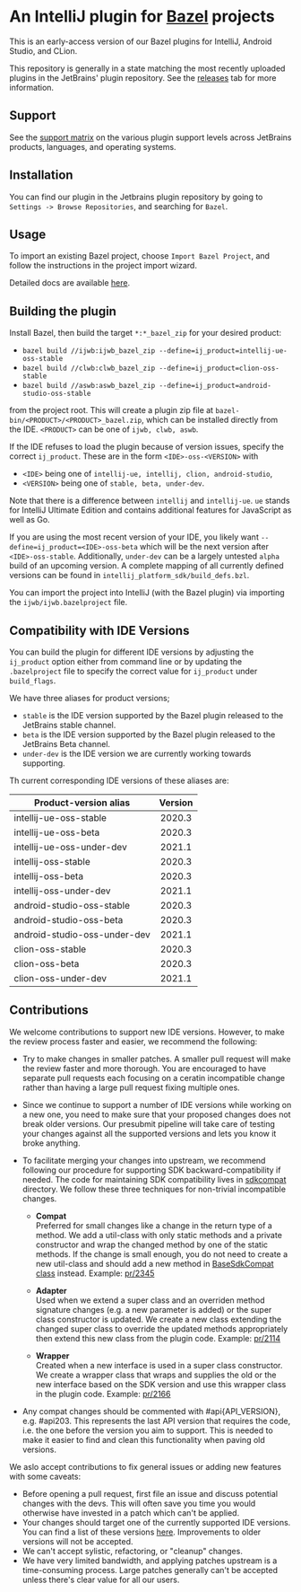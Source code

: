 # An IntelliJ plugin for [Bazel](http://bazel.build) projects

This is an early-access version of our Bazel plugins for IntelliJ,
Android Studio, and CLion.

This repository is generally in a state matching the most recently uploaded 
plugins in the JetBrains' plugin repository. See the 
[releases](https://github.com/bazelbuild/intellij/releases) tab for more
information.

## Support

See the [support matrix](https://ij.bazel.build/docs/bazel-support.html)
on the various plugin support levels across JetBrains products, languages,
and operating systems.

## Installation

You can find our plugin in the Jetbrains plugin repository by going to
`Settings -> Browse Repositories`, and searching for `Bazel`.

## Usage

To import an existing Bazel project, choose `Import Bazel Project`,
and follow the instructions in the project import wizard.

Detailed docs are available [here](http://ij.bazel.build).


## Building the plugin

Install Bazel, then build the target `*:*_bazel_zip` for your desired product:

* `bazel build //ijwb:ijwb_bazel_zip --define=ij_product=intellij-ue-oss-stable`
* `bazel build //clwb:clwb_bazel_zip --define=ij_product=clion-oss-stable`
* `bazel build //aswb:aswb_bazel_zip --define=ij_product=android-studio-oss-stable`

from the project root. This will create a plugin zip file at
`bazel-bin/<PRODUCT>/<PRODUCT>_bazel.zip`, which can be installed directly
from the IDE. `<PRODUCT>` can be one of `ijwb, clwb, aswb`.

If the IDE refuses to load the plugin because of version issues, specify the
correct `ij_product`. These are in the form `<IDE>-oss-<VERSION>` with 
  * `<IDE>` being one of `intellij-ue, intellij, clion, android-studio`, 
  * `<VERSION>` being one of `stable, beta, under-dev`.

Note that there is a difference between `intellij` and `intellij-ue`.
`ue` stands for IntelliJ Ultimate Edition and contains additional 
features for JavaScript as well as Go.

If you are using the most recent version of your IDE, you likely want
`--define=ij_product=<IDE>-oss-beta` which will be the next version after
`<IDE>-oss-stable`. Additionally, `under-dev` can be a largely untested `alpha` 
build of an upcoming version. A complete mapping of all currently defined 
versions can be found in  `intellij_platform_sdk/build_defs.bzl`.

You can import the project into IntelliJ (with the Bazel plugin)
via importing the `ijwb/ijwb.bazelproject` file.

## Compatibility with IDE Versions

You can build the plugin for different IDE versions by adjusting the `ij_product` 
option either from command line or by updating the `.bazelproject` file to specify
the correct value for `ij_product` under `build_flags`. 

We have three aliases for product versions;
  * `stable` is the IDE version supported by the Bazel plugin released to 
  the JetBrains stable channel.
  * `beta` is the IDE version supported by the Bazel plugin released to
  the JetBrains Beta channel.
  * `under-dev` is the IDE version we are currently working towards supporting.

Th current corresponding IDE versions of these aliases are:

| Product-version alias            | Version |
| ---------------------------------|:-------:|
| intellij-ue-oss-stable           | 2020.3  |
| intellij-ue-oss-beta             | 2020.3  |
| intellij-ue-oss-under-dev        | 2021.1  |
| intellij-oss-stable              | 2020.3  |
| intellij-oss-beta                | 2020.3  |
| intellij-oss-under-dev           | 2021.1  |
| android-studio-oss-stable        | 2020.3  |
| android-studio-oss-beta          | 2020.3  |
| android-studio-oss-under-dev     | 2021.1  |
| clion-oss-stable                 | 2020.3  |
| clion-oss-beta                   | 2020.3  |
| clion-oss-under-dev              | 2021.1  |

## Contributions

We welcome contributions to support new IDE versions. However, to make
the review process faster and easier, we recommend the following:

  * Try to make changes in smaller patches. A smaller pull request will 
    make the review faster and more thorough. You are encouraged to have 
    separate pull requests each focusing on a ceratin incompatible change
    rather than having a large pull request fixing multiple ones.
    
  * Since we continue to support a number of IDE versions while working on a new
    one, you need to make sure that your proposed changes does not break
    older versions. Our presubmit pipeline will take care of testing your changes
    against all the supported versions and lets you know it broke anything.
    
  * To facilitate merging your changes into upstream, we recommend following
    our procedure for supporting SDK backward-compatibility if needed. The code
    for maintaining SDK compatibility lives in
    [sdkcompat](https://github.com/bazelbuild/intellij/tree/master/sdkcompat) directory.
    We follow these three techniques for non-trivial incompatible changes.
    
    * **Compat**  
       Preferred for small changes like a change in the return type of a method. 
       We add a util-class with only static methods and a private constructor and
       wrap the changed method by one of the static methods. If the change is small enough,
       you do not need to create a new util-class and should add a new method in 
       [BaseSdkCompat class](https://github.com/bazelbuild/intellij/blob/master/sdkcompat/v201/com/google/idea/sdkcompat/general/BaseSdkCompat.java) instead. Example: [pr/2345](https://github.com/bazelbuild/intellij/pull/2345)
       
    * **Adapter**  
       Used when we extend a super class and an overriden method signature changes
       (e.g. a new parameter is added) or the super class constructor is updated.
       We create a new class extending the changed super class to override the updated methods appropriately then extend this new class
       from the plugin code. Example: [pr/2114](https://github.com/bazelbuild/intellij/pull/2114)
       
    * **Wrapper**  
      Created when a new interface is used in a super class constructor. We create
      a wrapper class that wraps and supplies the old or the new interface based on
      the SDK version and use this wrapper class in the plugin code.
      Example: [pr/2166](https://github.com/bazelbuild/intellij/pull/2166)

  * Any compat changes should be commented with #api{API_VERSION}, e.g. #api203.
    This represents the last API version that requires the code, i.e. the one before
    the version you aim to support. This is needed to make it easier to find and
    clean this functionality when paving old versions.
  
We aslo accept contributions to fix general issues or adding new features with some caveats:

  * Before opening a pull request, first file an issue and discuss potential
    changes with the devs. This will often save you time you would otherwise
    have invested in a patch which can't be applied.
  * Your changes should target one of the currently supported IDE versions. 
    You can find a list of these versions [here](https://github.com/bazelbuild/intellij/blob/master/intellij_platform_sdk/build_defs.bzl#L31).
    Improvements to older versions will not be accepted.
  * We can't accept sylistic, refactoring, or "cleanup" changes.
  * We have very limited bandwidth, and applying patches upstream is a
    time-consuming process. Large patches generally can't be accepted unless
    there's clear value for all our users.
    

